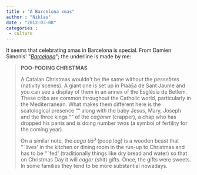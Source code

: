 ```yaml
---
title : "A Barcelona xmas"
author : "Niklas"
date : "2012-03-08"
categories : 
 - culture
---
```


It seems that celebrating xmas in Barcelona is special. From Damien Simonis' "_[Barcelona](http://www.goodreads.com/book/show/8605338-lonely-planet-barcelona)_"; the underline is made by me:

> **POO-POOING CHRISTMAS**
> 
> A Catalan Christmas wouldn't be the same without the _pessebres_ (nativity scenes). A giant one is set up in Plaà§a de Sant Jaume and you can see a display of them in an annex of the Església de Betlem. These cribs are common throughout the Catholic world, particularly in the Mediterranean. What makes them different here is the scatological presence ““ along with the baby Jesus, Mary, Joseph and the three kings ““ of the _caganer_ (crapper), a chap who has dropped his pants and is doing number twos (a symbol of fertility for the coming year).
> 
> On a similar note, the _caga tià³_ (poop log) is a wooden beast that “˜lives' in the kitchen or dining room in the run-up to Christmas and has to be “˜fed' (traditionally things like dry bread and water) so that on Christmas Day it will _cagar_ (shit) gifts. Once, the gifts were sweets. In some families they tend to be more substantial nowadays.
